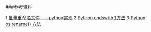 ###参考资料

1.[批量重命名文件——python实现](http://www.cnblogs.com/ma6174/archive/2012/05/04/2482378.html)
2.[Python endswith()方法](http://www.runoob.com/python/att-string-endswith.html)
3.[Python os.rename() 方法](http://www.runoob.com/python/os-rename.html)